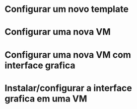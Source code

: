 # Configurar um novo template
# Configurar uma nova VM 
# Configurar uma nova VM com interface grafica
# Instalar/configurar a interface grafica em uma VM



